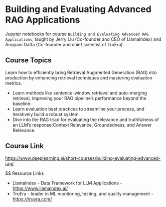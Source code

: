 # Building and Evaluating Advanced RAG Applications

Jupyter notebooks for course `Building and Evaluating Advanced RAG Applications`, taught by Jerry Liu (Co-founder and CEO of LlamaIndex) and Anupam Datta (Co-founder and chief scientist of TruEra).

## Course Topics

Learn how to efficiently bring Retrieval Augmented Generation (RAG) into production by enhancing retrieval techniques and mastering evaluation metrics.

- Learn methods like sentence-window retrieval and auto-merging retrieval, improving your RAG pipeline’s performance beyond the baseline.
- Learn evaluation best practices to streamline your process, and iteratively build a robust system.
- Dive into the RAG triad for evaluating the relevance and truthfulness of an LLM’s response:Context Relevance, Groundedness, and Answer Relevance.


## Course Link

https://www.deeplearning.ai/short-courses/building-evaluating-advanced-rag/

$$ Resource Links

- LlamaIndex - Data Framework for LLM Applications - https://www.llamaindex.ai/
- TruEra - leader in ML monitoring, testing, and quality management - https://truera.com/

